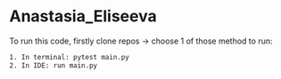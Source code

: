 # Anastasia_Eliseeva


To run this code, firstly clone repos -> choose 1 of those method to run:
```sh
1. In terminal: pytest main.py
2. In IDE: run main.py 
```

